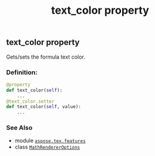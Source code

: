 ﻿---
title: text_color property
second_title: Aspose.TeX for Python via .NET API References
description: 
type: docs
weight: 110
url: /python-net/aspose.tex.features/mathrendereroptions/text_color/
is_root: false
---

## text_color property


Gets/sets the formula text color.
### Definition:
```python
@property
def text_color(self):
    ...
@text_color.setter
def text_color(self, value):
    ...
```

### See Also
* module [`aspose.tex.features`](../../)
* class [`MathRendererOptions`](/tex/python-net/aspose.tex.features/mathrendereroptions)
